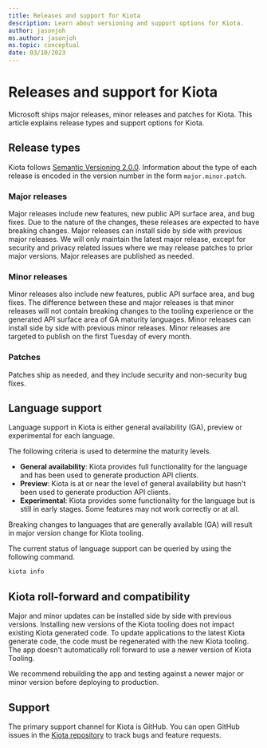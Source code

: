 ```yaml
---
title: Releases and support for Kiota
description: Learn about versioning and support options for Kiota.
author: jasonjoh
ms.author: jasonjoh
ms.topic: conceptual
date: 03/10/2023
---
```


# Releases and support for Kiota

Microsoft ships major releases, minor releases and patches for Kiota. This article explains release types and support options for Kiota.

## Release types

Kiota follows [Semantic Versioning 2.0.0](https://semver.org/). Information about the type of each release is encoded in the version number in the form `major.minor.patch`.

### Major releases

Major releases include new features, new public API surface area, and bug fixes. Due to the nature of the changes, these releases are expected to have breaking changes. Major releases can install side by side with previous major releases. We will only maintain the latest major release, except for security and privacy related issues where we may release patches to prior major versions. Major releases are published as needed.

### Minor releases

Minor releases also include new features, public API surface area, and bug fixes. The difference between these and major releases is that minor releases will not contain breaking changes to the tooling experience or the generated API surface area of GA maturity languages. Minor releases can install side by side with previous minor releases. Minor releases are targeted to publish on the first Tuesday of every month.

### Patches

Patches ship as needed, and they include security and non-security bug fixes.

## Language support

Language support in Kiota is either general availability (GA), preview or experimental for each language.

The following criteria is used to determine the maturity levels.

- **General availability**: Kiota provides full functionality for the language and has been used to generate production API clients.
- **Preview**: Kiota is at or near the level of general availability but hasn't been used to generate production API clients.
- **Experimental**: Kiota provides some functionality for the language but is still in early stages. Some features may not work correctly or at all.

Breaking changes to languages that are generally available (GA) will result in major version change for Kiota tooling.

The current status of language support can be queried by using the following command.

```bash
kiota info
```

## Kiota roll-forward and compatibility

Major and minor updates can be installed side by side with previous versions. Installing new versions of the Kiota tooling does not impact existing Kiota generated code. To update applications to the latest Kiota generate code, the code must be regenerated with the new Kiota tooling. The app doesn't automatically roll forward to use a newer version of Kiota Tooling.

We recommend rebuilding the app and testing against a newer major or minor version before deploying to production.

## Support

The primary support channel for Kiota is GitHub. You can open GitHub issues in the [Kiota repository](https://github.com/microsoft/kiota) to track bugs and feature requests.
